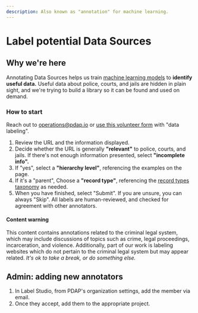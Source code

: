 ```yaml
---
description: Also known as "annotation" for machine learning.
---
```


# Label potential Data Sources

## Why we're here

Annotating Data Sources helps us train [machine learning models](https://huggingface.co/PDAP) to **identify useful data.** Useful data about police, courts, and jails are hidden in plain sight, and we're trying to build a library so it can be found and used on demand.

### How to start

Reach out to [operations@pdap.io](mailto:operations@pdap.io) or [use this volunteer form](https://airtable.com/appcYa6x4nS7W8IR3/shrk9c5sBsBr3cdJJ) with "data labeling".

1. Review the URL and the information displayed.&#x20;
2. Decide whether the URL is generally **"relevant"** to police, courts, and jails. If there's not enough information presented, select **"incomplete info".**
3. If "yes", select a **"hierarchy level"**, referencing the examples on the page.
4. If it's a "parent", Choose a **"record type"**, referencing the [record types taxonomy](../about/data-dictionaries/record-types-taxonomy.md) as needed.
5. When you have finished, select "Submit". If you are unsure, you can always "Skip". All labels are human-reviewed, and checked for agreement with other annotators.

#### Content warning

This content contains annotations related to the criminal legal system, which may include discussions of topics such as crime, legal proceedings, incarceration, and violence. Additionally, part of our work is labeling websites which do not pertain to the criminal legal system but may appear related. _It's ok to take a break, or do something else._

## Admin: adding new annotators

1. In Label Studio, from PDAP's organization settings, add the member via email.
2. Once they accept, add them to the appropriate project.
